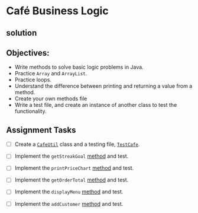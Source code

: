 # Café Business Logic

## solution

## Objectives:
- Write methods to solve basic logic problems in Java.
- Practice `Array` and `ArrayList`.
- Practice loops.
- Understand the difference between printing and returning a value from a method.
- Create your own methods file
- Write a test file, and create an instance of another class to test the functionality.

## Assignment Tasks

- [ ] Create a [`CafeUtil`](src/CafeUtil.java) class and a testing file, [`TestCafe`](src/TestCafe.java).

- [ ] Implement the `getStreakGoal` [method](src/CafeUtil.java) and test.

- [ ] Implement the `printPriceChart` [method](src/CafeUtil.java) and test.

- [ ] Implement the `getOrderTotal` [method](src/CafeUtil.java) and test.

- [ ] Implement the `displayMenu` [method](src/CafeUtil.java) and test.

- [ ] Implement the `addCustomer` [method](src/CafeUtil.java) and test.
